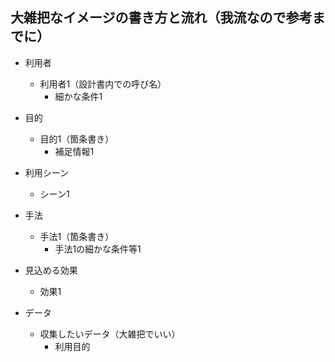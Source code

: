 ## 大雑把なイメージの書き方と流れ（我流なので参考までに）

* 利用者
    * 利用者1（設計書内での呼び名）
        * 細かな条件1

* 目的
    * 目的1（箇条書き）
        * 補足情報1

* 利用シーン
    * シーン1

* 手法
    * 手法1（箇条書き）
        *  手法1の細かな条件等1

* 見込める効果
    * 効果1

* データ
    * 収集したいデータ（大雑把でいい）
        * 利用目的
